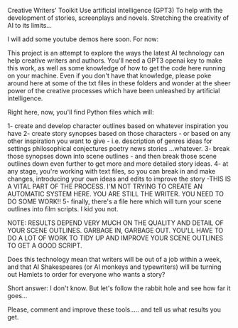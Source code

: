 Creative Writers' Toolkit
Use artificial intelligence (GPT3) To help with the development of stories, screenplays and novels.
Stretching the creativity of AI to its limits...

I will add some youtube demos here soon.  For now:

This project is an attempt to explore the ways the latest AI technology can help creative writers and authors.
You'll need a GPT3 openai key to make this work, as well as some knowledge of how to get the code here running on your machine.
Even if you don't have that knowledge, please poke around here at some of the txt files in these folders
and wonder at the sheer power of the creative processes which have been unleashed by artificial intelligence.

Right here, now, you'll find Python files which will:

1- create and develop character outlines based on whatever inspiration you have
2- create story synopses based on those characters - or based on any other inspiration you want to give - i.e. 
            description of genres
            ideas for settings
            philosophical conjectures
            poetry
            news stories
            ...whatever.
 3- break those synopses down into scene outlines - and then break those scene outlines down even further to get more and more detailed story ideas.
 4- at any stage, you're working with text files, so you can break in and make changes, introducing your own ideas and edits to improve the story -THIS IS A VITAL PART OF THE PROCESS.  I'M NOT TRYING TO CREATE AN AUTOMATIC SYSTEM HERE. YOU ARE STILL THE WRITER.  YOU NEED TO DO SOME WORK!!
 5- finally, there's a file here which will turn your scene outlines into film scripts.  I kid you not. 
 
 NOTE: RESULTS DEPEND VERY MUCH ON THE QUALITY AND DETAIL OF YOUR SCENE OUTLINES.  GARBAGE IN, GARBAGE OUT.  YOU'LL HAVE TO DO A LOT OF WORK TO TIDY UP AND IMPROVE YOUR SCENE OUTLINES TO GET A GOOD SCRIPT.
 
 
 
Does this technology mean that writers will be out of a job within a week, and that AI Shakespeares (or AI monkeys and typewriters) will be
turning out Hamlets to order for everyone who wants a story?

Short answer: I don't know.  But let's follow the rabbit hole and see how far it goes...

Please, comment and improve these tools..... and tell us what results you get.
